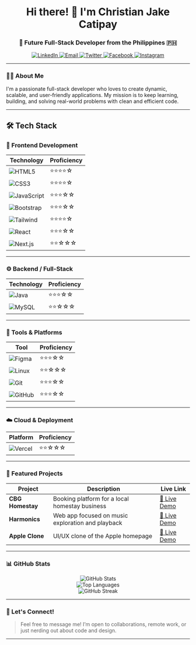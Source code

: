 <h1 align="center">Hi there! 👋 I'm Christian Jake Catipay</h1>
<h3 align="center">🚀 Future Full-Stack Developer from the Philippines 🇵🇭</h3>

<p align="center">
  <a href="https://www.linkedin.com/in/christian-jake-catipay-10021a304/" target="_blank">
    <img alt="LinkedIn" src="https://img.shields.io/badge/LinkedIn-0A66C2?style=for-the-badge&logo=linkedin&logoColor=white" />
  </a>
  <a href="mailto:cjshark321@gmail.com" target="_blank">
    <img alt="Email" src="https://img.shields.io/badge/Gmail-EA4335?style=for-the-badge&logo=gmail&logoColor=white" />
  </a>
  <a href="https://twitter.com/CatipayJake" target="_blank">
    <img alt="Twitter" src="https://img.shields.io/twitter/follow/CatipayJake?style=for-the-badge&logo=twitter&color=1DA1F2" />
  </a>
  <a href="https://www.facebook.com/Kenshin.Cj15/" target="_blank">
    <img alt="Facebook" src="https://img.shields.io/badge/Facebook-1877F2?style=for-the-badge&logo=facebook&logoColor=white" />
  </a>
  <a href="https://www.instagram.com/cjc.17/" target="_blank">
    <img alt="Instagram" src="https://img.shields.io/badge/Instagram-E4405F?style=for-the-badge&logo=instagram&logoColor=white" />
  </a>
</p>

---

### 👨‍💻 About Me

I'm a passionate full-stack developer who loves to create dynamic, scalable, and user-friendly applications. My mission is to keep learning, building, and solving real-world problems with clean and efficient code.

---

## 🛠️ Tech Stack

### 🧩 Frontend Development
| Technology | Proficiency |
|------------|-------------|
| ![HTML5](https://img.shields.io/badge/HTML5-E34F26?style=for-the-badge&logo=html5&logoColor=white) | ⭐⭐⭐⭐☆ |
| ![CSS3](https://img.shields.io/badge/CSS3-1572B6?style=for-the-badge&logo=css3&logoColor=white) | ⭐⭐⭐⭐☆ |
| ![JavaScript](https://img.shields.io/badge/JavaScript-F7DF1E?style=for-the-badge&logo=javascript&logoColor=black) | ⭐⭐⭐☆☆ |
| ![Bootstrap](https://img.shields.io/badge/Bootstrap-7952B3?style=for-the-badge&logo=bootstrap&logoColor=white) | ⭐⭐⭐☆☆ |
| ![Tailwind](https://img.shields.io/badge/Tailwind_CSS-38B2AC?style=for-the-badge&logo=tailwind-css&logoColor=white) | ⭐⭐⭐⭐☆ |
| ![React](https://img.shields.io/badge/React-61DAFB?style=for-the-badge&logo=react&logoColor=black) | ⭐⭐⭐☆☆ |
| ![Next.js](https://img.shields.io/badge/Next.js-000000?style=for-the-badge&logo=nextdotjs&logoColor=white) | ⭐⭐☆☆☆ |

---

### ⚙️ Backend / Full-Stack
| Technology | Proficiency |
|------------|-------------|
| ![Java](https://img.shields.io/badge/Java-ED8B00?style=for-the-badge&logo=openjdk&logoColor=white) | ⭐⭐⭐☆☆ |
| ![MySQL](https://img.shields.io/badge/MySQL-005C84?style=for-the-badge&logo=mysql&logoColor=white) | ⭐⭐☆☆☆ |

---

### 🔧 Tools & Platforms
| Tool | Proficiency |
|------|-------------|
| ![Figma](https://img.shields.io/badge/Figma-F24E1E?style=for-the-badge&logo=figma&logoColor=white) | ⭐⭐⭐☆☆ |
| ![Linux](https://img.shields.io/badge/Linux-FCC624?style=for-the-badge&logo=linux&logoColor=black) | ⭐⭐☆☆☆ |
| ![Git](https://img.shields.io/badge/Git-F05032?style=for-the-badge&logo=git&logoColor=white) | ⭐⭐⭐☆☆ |
| ![GitHub](https://img.shields.io/badge/GitHub-181717?style=for-the-badge&logo=github&logoColor=white) | ⭐⭐⭐☆☆ |

---

### ☁️ Cloud & Deployment
| Platform | Proficiency |
|----------|-------------|
| ![Vercel](https://img.shields.io/badge/Vercel-000000?style=for-the-badge&logo=vercel&logoColor=white) | ⭐⭐☆☆☆ |


---

### 🌟 Featured Projects

| Project | Description | Live Link |
|--------|-------------|-----------|
| **CBG Homestay** | Booking platform for a local homestay business | [🔗 Live Demo](https://cjshark.github.io/CBG-Homestay-2/) |
| **Harmonics** | Web app focused on music exploration and playback | [🔗 Live Demo](https://cjshark.github.io/Harmonics_2/) |
| **Apple Clone** | UI/UX clone of the Apple homepage | [🔗 Live Demo](https://apple-clone-5kvo3r19w-chrstian-jakes-projects.vercel.app/) |

---

### 📊 GitHub Stats

<p align="center">
  <img src="https://github-readme-stats.vercel.app/api?username=cjshark&show_icons=true&theme=dark" alt="GitHub Stats" />
  <br />
  <img src="https://github-readme-stats.vercel.app/api/top-langs/?username=cjshark&layout=compact&theme=dark" alt="Top Languages" />
  <br />
  <img src="https://github-readme-streak-stats.herokuapp.com/?user=cjshark&theme=dark" alt="GitHub Streak" />
</p>

---

### 💬 Let's Connect!

> Feel free to message me! I’m open to collaborations, remote work, or just nerding out about code and design.

---
